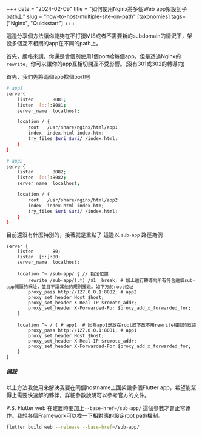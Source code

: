 +++
date = "2024-02-09"
title = "如何使用Nginx將多個Web app架設到子path上"
slug = "how-to-host-multiple-site-on-path"
[taxonomies]
tags=["Nginx", "Quickstart"]
+++

這邊分享個方法讓你能夠在不打擾MIS或者不需要新的subdomain的情況下，架設多個互不相關的app在不同的path上。

首先，嚴格來講，你還是會個別使用1個port給每個app。但是透過Nginx的`rewrite`，你可以讓你的app互相切開互不受影響。(沒有301或302的轉導向)

首先，我們先將兩個app找個port吧

```bash
# app1
server{
    listen       8081;
    listen  [::]:8081;
    server_name  localhost;

    location / {
        root   /usr/share/nginx/html/app1
        index  index.html index.htm;
        try_files $uri $uri/ /index.html;
    }
}

# app2 
server{
    listen       8082;
    listen  [::]:8082;
    server_name  localhost;

    location / {
        root   /usr/share/nginx/html/app2
        index  index.html index.htm;
        try_files $uri $uri/ /index.html;
    }
}
```

目前還沒有什麼特別的，接著就是重點了
這邊以 `sub-app` 路徑為例

```
server {
    listen       80; 
    listen  [::]:80;
    server_name  localhost;

    location ^~ /sub-app/ { // 指定位置
        rewrite /sub-app/(.*) /$1  break; # 加上這行轉導向所有符合這個sub-app開頭的網址，並且不讓其他的規則接走。如下方的root位址
        proxy_pass http://127.0.0.1:8082; # app2
        proxy_set_header Host $host;
        proxy_set_header X-Real-IP $remote_addr;
        proxy_set_header X-Forwarded-For $proxy_add_x_forwarded_for;
    }

    location ^~ / { # app1  # 因為app1是放在root底下故不用rewrite相關的敘述
        proxy_pass http://127.0.0.1:8081; # app1
        proxy_set_header Host $host;
        proxy_set_header X-Real-IP $remote_addr;
        proxy_set_header X-Forwarded-For $proxy_add_x_forwarded_for;
    }
}

```

##### 備註

以上方法我使用來解決我要在同個hostname上面架設多個Flutter app，希望能幫得上需要快速解的夥伴，詳細參數說明可以參考官方的文件。

P.S. Flutter web 在建置時要加上`--base-href=/sub-app/` 這個參數才會正常運作。我想各個Framework可以找一下相對應的設定root path機制。

```bash
flutter build web --release --base-href=/sub-app/
```


